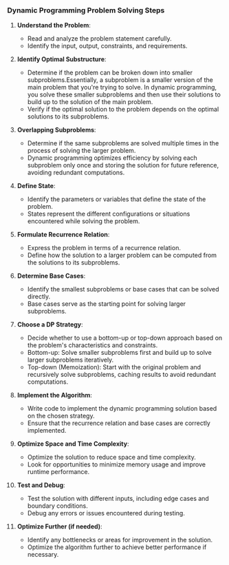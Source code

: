 ### Dynamic Programming Problem Solving Steps

1. **Understand the Problem**:
   - Read and analyze the problem statement carefully.
   - Identify the input, output, constraints, and requirements.

2. **Identify Optimal Substructure**:
   - Determine if the problem can be broken down into smaller subproblems.Essentially, a subproblem is a smaller version of the main problem that you're trying to solve. In dynamic programming, you solve these smaller subproblems and then use their solutions to build up       to the solution of the main problem.
   - Verify if the optimal solution to the problem depends on the optimal solutions to its subproblems.

3. **Overlapping Subproblems**:
   - Determine if the same subproblems are solved multiple times in the process of solving the larger problem.
   - Dynamic programming optimizes efficiency by solving each subproblem only once and storing the solution for future reference, avoiding redundant computations.

4. **Define State**:
   - Identify the parameters or variables that define the state of the problem.
   - States represent the different configurations or situations encountered while solving the problem.

5. **Formulate Recurrence Relation**:
   - Express the problem in terms of a recurrence relation.
   - Define how the solution to a larger problem can be computed from the solutions to its subproblems.

6. **Determine Base Cases**:
   - Identify the smallest subproblems or base cases that can be solved directly.
   - Base cases serve as the starting point for solving larger subproblems.

7. **Choose a DP Strategy**:
   - Decide whether to use a bottom-up or top-down approach based on the problem's characteristics and constraints.
   - Bottom-up: Solve smaller subproblems first and build up to solve larger subproblems iteratively.
   - Top-down (Memoization): Start with the original problem and recursively solve subproblems, caching results to avoid redundant computations.

8. **Implement the Algorithm**:
   - Write code to implement the dynamic programming solution based on the chosen strategy.
   - Ensure that the recurrence relation and base cases are correctly implemented.

9. **Optimize Space and Time Complexity**:
   - Optimize the solution to reduce space and time complexity.
   - Look for opportunities to minimize memory usage and improve runtime performance.

10. **Test and Debug**:
    - Test the solution with different inputs, including edge cases and boundary conditions.
    - Debug any errors or issues encountered during testing.

11. **Optimize Further (if needed)**:
    - Identify any bottlenecks or areas for improvement in the solution.
    - Optimize the algorithm further to achieve better performance if necessary.
